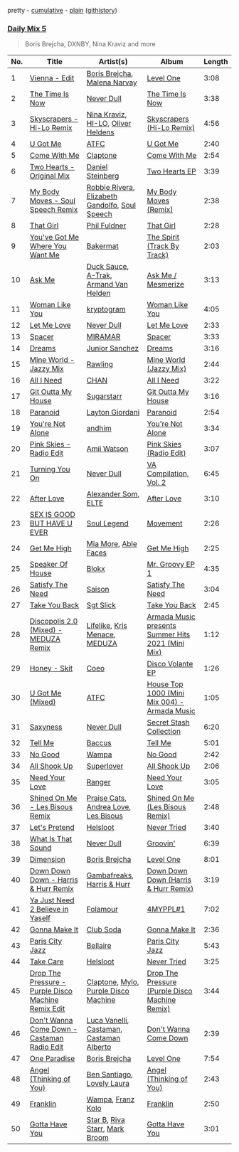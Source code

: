pretty - [cumulative](/playlists/cumulative/Daily%20Mix%205.md) - [plain](/playlists/plain/37i9dQZF1E36TO0q54WsJv) ([githistory](https://github.githistory.xyz/vitokorn/spotify-playlist-archive/blob/master/playlists/plain/37i9dQZF1E36TO0q54WsJv))
### [Daily Mix 5](https://open.spotify.com/playlist/37i9dQZF1E36TO0q54WsJv)

> Boris Brejcha, DXNBY, Nina Kraviz and more

| No. | Title | Artist(s) | Album | Length |
|---|---|---|---|---|
| 1 | [Vienna - Edit](https://open.spotify.com/track/6QVv6TgSDadag6ftb7BEmM) | [Boris Brejcha](https://open.spotify.com/artist/6caPJFLv1wesmM7gwK1ACy), [Malena Narvay](https://open.spotify.com/artist/6mL3mccPFjmWrHUTC2Cm3i) | [Level One](https://open.spotify.com/album/2kGoaq6HWC2eMDujX5Ave6) | 3:08 |
| 2 | [The Time Is Now](https://open.spotify.com/track/6SGt8j4UPdPdUsrBoz6YlW) | [Never Dull](https://open.spotify.com/artist/2u3rmzZC0psTER2sDfUebm) | [The Time Is Now](https://open.spotify.com/album/5geDWlSOsDMpf6eTJFggE1) | 3:38 |
| 3 | [Skyscrapers - Hi-Lo Remix](https://open.spotify.com/track/2g95XDCx4GqcaJPv7TTk8C) | [Nina Kraviz](https://open.spotify.com/artist/1oZmFNkGAT93yD1xX4vTRE), [HI-LO](https://open.spotify.com/artist/0ETJQforv5OXgDgidQv9qd), [Oliver Heldens](https://open.spotify.com/artist/5nki7yRhxgM509M5ADlN1p) | [Skyscrapers (Hi-Lo Remix)](https://open.spotify.com/album/5jhAOb0JdrZjlbfEl6BVPS) | 4:56 |
| 4 | [U Got Me](https://open.spotify.com/track/4gg4uUTRXXRUMFs8qO3C2g) | [ATFC](https://open.spotify.com/artist/04L4Y7Hkc1fULKhFbTnSSs) | [U Got Me](https://open.spotify.com/album/2xPCtyu6XQ3DfVUvn0kbLZ) | 2:40 |
| 5 | [Come With Me](https://open.spotify.com/track/1MGsikUV7Y0q4Yr1rju8xz) | [Claptone](https://open.spotify.com/artist/4mncDFjVLUa3s025Tct3Ry) | [Come With Me](https://open.spotify.com/album/0YYKgJkUYIzyr07rUSgaia) | 2:54 |
| 6 | [Two Hearts - Original Mix](https://open.spotify.com/track/7wtjDhC7rShqYPdFIrxcor) | [Daniel Steinberg](https://open.spotify.com/artist/6mU76NVrD4mcmA5WIoiUMV) | [Two Hearts EP](https://open.spotify.com/album/5EmhtGastrE8dksOnUGZLF) | 3:39 |
| 7 | [My Body Moves - Soul Speech Remix](https://open.spotify.com/track/4ZJOATYd35dFCb8b9PasEM) | [Robbie Rivera](https://open.spotify.com/artist/4bYwbb6k4ujHD2NXRxSwRP), [Elizabeth Gandolfo](https://open.spotify.com/artist/4QbRdKF8U9rmUx2iVvaodw), [Soul Speech](https://open.spotify.com/artist/1EAcO01N3yXpUGqhCJjPiT) | [My Body Moves (Remix)](https://open.spotify.com/album/0wCg0JwQJJceffhtkXlxSl) | 2:38 |
| 8 | [That Girl](https://open.spotify.com/track/4WbSbQyu0PXzlKZ9mVDRX8) | [Phil Fuldner](https://open.spotify.com/artist/1DKPQBaKEzmQzWG1GwJoXT) | [That Girl](https://open.spotify.com/album/1T1a1SNBCNLpA8mEhr2CvP) | 2:28 |
| 9 | [You've Got Me Where You Want Me](https://open.spotify.com/track/4umbPzevKTowcl5kS0YZhI) | [Bakermat](https://open.spotify.com/artist/3MyFDtqB80WZvbtCZRsekM) | [The Spirit (Track By Track)](https://open.spotify.com/album/35GSX8lgzGyOKU6gcpTdyF) | 2:03 |
| 10 | [Ask Me](https://open.spotify.com/track/05QGJav2nGJ9qdQ3vG9A9t) | [Duck Sauce](https://open.spotify.com/artist/0q8J3Yj810t5cpAYEJ7gxt), [A-Trak](https://open.spotify.com/artist/3TaUSUXn41GixL7zbvrIDt), [Armand Van Helden](https://open.spotify.com/artist/3cQA9WH8liZfeja1DxcDYE) | [Ask Me / Mesmerize](https://open.spotify.com/album/01n0HtCtQh4ogK1d8hmrws) | 3:13 |
| 11 | [Woman Like You](https://open.spotify.com/track/0Tby0PFN8E8I8pg0oxeapb) | [kryptogram](https://open.spotify.com/artist/184mGxeseZkY2w05Nr4Tui) | [Woman Like You](https://open.spotify.com/album/3thcwDUKvwi5ghc2KZbkkv) | 4:05 |
| 12 | [Let Me Love](https://open.spotify.com/track/5XK4K4q59ZhgSfptuEOcbA) | [Never Dull](https://open.spotify.com/artist/2u3rmzZC0psTER2sDfUebm) | [Let Me Love](https://open.spotify.com/album/7g04ggtr7nZST0O4OI8OTn) | 2:33 |
| 13 | [Spacer](https://open.spotify.com/track/35WM8qbcmOZE29uctgPlAt) | [MIRAMAR](https://open.spotify.com/artist/1cdAAVlSzE9pXHJQHDv2AK) | [Spacer](https://open.spotify.com/album/53KA5G8HBTNB1cUHQwpRx2) | 3:33 |
| 14 | [Dreams](https://open.spotify.com/track/6uPijsx5iPWWcNilB6ST5o) | [Junior Sanchez](https://open.spotify.com/artist/31ZNfGVEEcI9CyicPVJQni) | [Dreams](https://open.spotify.com/album/2wKBakTmRNa0jMyPX7b0Q9) | 3:16 |
| 15 | [Mine World - Jazzy Mix](https://open.spotify.com/track/5XmyjJIWjhVaZ4IiN6a35F) | [Rawling](https://open.spotify.com/artist/3AlmtSQyTzQH1VxNF0H78J) | [Mine World (Jazzy Mix)](https://open.spotify.com/album/6Xx1tiKW0EVP61yEv5H9IL) | 2:44 |
| 16 | [All I Need](https://open.spotify.com/track/5D3xykFsCiyGQixuq9GZXS) | [CHAN](https://open.spotify.com/artist/4i7DSbtW1kZ2iv0w8j6lUZ) | [All I Need](https://open.spotify.com/album/5rPadHLeP2VvKOq1RS6k70) | 3:22 |
| 17 | [Git Outta My House](https://open.spotify.com/track/6doLMBZiN30dJfW04G1AYM) | [Sugarstarr](https://open.spotify.com/artist/7FXy2Mz6gHQKouWYhNz0NK) | [Git Outta My House](https://open.spotify.com/album/4scfJllkC9BkOwItwoeW8c) | 3:16 |
| 18 | [Paranoid](https://open.spotify.com/track/7MriQOSzV5A9qvD2qWHah5) | [Layton Giordani](https://open.spotify.com/artist/7mC3RkNNTV6p2j9w4F8Ip4) | [Paranoid](https://open.spotify.com/album/7tjjNI3iFSjbkBqcS8NyVp) | 2:54 |
| 19 | [You're Not Alone](https://open.spotify.com/track/0WTtGE4UaKUDpAE4aouoa8) | [andhim](https://open.spotify.com/artist/6XJeFzmI6vrWyHcdB7EImP) | [You're Not Alone](https://open.spotify.com/album/2lhXVnPLcvmPhexeNmV37m) | 3:34 |
| 20 | [Pink Skies - Radio Edit](https://open.spotify.com/track/7rH7snpZCXbVUQVFbsVCNL) | [Amii Watson](https://open.spotify.com/artist/55LFAg2fHaxSMYzNsyZeOa) | [Pink Skies (Radio Edit)](https://open.spotify.com/album/2UxcBJfuoNmV8c9d4EFxdJ) | 3:07 |
| 21 | [Turning You On](https://open.spotify.com/track/6ApvETfR03Th0uFdTBzzTh) | [Never Dull](https://open.spotify.com/artist/2u3rmzZC0psTER2sDfUebm) | [VA Compilation, Vol. 2](https://open.spotify.com/album/7AcWr6yt8F1yRmtafE5XCV) | 6:45 |
| 22 | [After Love](https://open.spotify.com/track/33l6Z86iwW5dRN72mHduBD) | [Alexander Som](https://open.spotify.com/artist/22tboof8TJ0m7PjeuRzQeW), [ELTE](https://open.spotify.com/artist/0lJnzsWsM8QkTBEk3JYtSv) | [After Love](https://open.spotify.com/album/67DyKKtp9OgHghjMwJAizX) | 3:10 |
| 23 | [SEX IS GOOD BUT HAVE U EVER](https://open.spotify.com/track/3Q90SwsnNZDTTG0gqZxTaU) | [Soul Legend](https://open.spotify.com/artist/55KBAeJzZBcJ5AhPW5OOpy) | [Movement](https://open.spotify.com/album/612PCusXpFlpdlg3sLupIA) | 2:26 |
| 24 | [Get Me High](https://open.spotify.com/track/6kiNRgtGWVSV3lyLBSizY6) | [Mia More](https://open.spotify.com/artist/5LokU7BD5Ue4oLzjtUWYGU), [Able Faces](https://open.spotify.com/artist/7nL523vzwv24ad0oFf2VZ2) | [Get Me High](https://open.spotify.com/album/1yvjNoutqvda6wMMVSp2sN) | 2:25 |
| 25 | [Speaker Of House](https://open.spotify.com/track/3uLvWNy5nYCTtAq1wKZFOh) | [Blokx](https://open.spotify.com/artist/5U5PgDKfNNtrJfDx6FcIsY) | [Mr. Groovy EP 1](https://open.spotify.com/album/6K1jvPQrFjq8umPHzPRMln) | 4:35 |
| 26 | [Satisfy The Need](https://open.spotify.com/track/60cBXLpZx0MnmljXl6tWEs) | [Saison](https://open.spotify.com/artist/6AST5BAhARWnhaXlMnXGp7) | [Satisfy The Need](https://open.spotify.com/album/4UCqfQHqj6gj2lfUK6uWw0) | 3:04 |
| 27 | [Take You Back](https://open.spotify.com/track/3z3xd2EGeoShxJFqt51PzS) | [Sgt Slick](https://open.spotify.com/artist/64rqoVt9ShRtUCU0bPKQll) | [Take You Back](https://open.spotify.com/album/3dgOWmYIB6SX0grUGi2myi) | 2:45 |
| 28 | [Discopolis 2.0 (Mixed) - MEDUZA Remix](https://open.spotify.com/track/2pNXV6cXD0kcdE4Y3W4oYB) | [Lifelike](https://open.spotify.com/artist/3sa5sqxJqYjDZhGxmo4Ko5), [Kris Menace](https://open.spotify.com/artist/5P5i4EeZfrKrcRGHRTqJr0), [MEDUZA](https://open.spotify.com/artist/0xRXCcSX89eobfrshSVdyu) | [Armada Music presents Summer Hits 2021 (Mini Mix)](https://open.spotify.com/album/513sAXvsrEb1nHGOLUKSWe) | 1:12 |
| 29 | [Honey - Skit](https://open.spotify.com/track/78Cjzp7Shwr3sGkMjXZpXa) | [Coeo](https://open.spotify.com/artist/3OoNpyvA82LedOZWG3WE8Z) | [Disco Volante EP](https://open.spotify.com/album/3F98dsHSClqD3929v1B6S2) | 1:26 |
| 30 | [U Got Me (Mixed)](https://open.spotify.com/track/0LNEAkAGWoQETC5hieN4v4) | [ATFC](https://open.spotify.com/artist/04L4Y7Hkc1fULKhFbTnSSs) | [House Top 1000 (Mini Mix 004) - Armada Music](https://open.spotify.com/album/6F4f4bggyd9QA6kPvPjY3S) | 1:05 |
| 31 | [Saxyness](https://open.spotify.com/track/0m6FVVAnDXfZk2yD2ziNfk) | [Never Dull](https://open.spotify.com/artist/2u3rmzZC0psTER2sDfUebm) | [Secret Stash Collection](https://open.spotify.com/album/2UQLaIWaciiUOvv0C7I4Nu) | 6:20 |
| 32 | [Tell Me](https://open.spotify.com/track/4Xk0enjq3GREochcUDzLiC) | [Baccus](https://open.spotify.com/artist/1j748qGtsUgMFsBi3yl6PW) | [Tell Me](https://open.spotify.com/album/5bbEibsG6QLGQWSFoqm76D) | 5:01 |
| 33 | [No Good](https://open.spotify.com/track/2nVMQRgSvM5oRQEjhmXP9h) | [Wampa](https://open.spotify.com/artist/67sK9bHzlRspkGHqXjR04R) | [No Good](https://open.spotify.com/album/5E7cd77VD7keWho0oWHaaP) | 2:42 |
| 34 | [All Shook Up](https://open.spotify.com/track/6E1jZr8PPDYM2FXHcBeKjt) | [Superlover](https://open.spotify.com/artist/4OxEbB5MV7rDnbYtWUL1UO) | [All Shook Up](https://open.spotify.com/album/50IanDhBHehgnfNT4QLGme) | 2:06 |
| 35 | [Need Your Love](https://open.spotify.com/track/3E2vtG5SGGi5Svc0mtWSDX) | [Ranger](https://open.spotify.com/artist/2Ces2gehqgMW9ATHUkMs2o) | [Need Your Love](https://open.spotify.com/album/0POTfJvYORGCCBvlCj6ud6) | 3:05 |
| 36 | [Shined On Me - Les Bisous Remix](https://open.spotify.com/track/19epP6oORIcgBguKGdF7lo) | [Praise Cats](https://open.spotify.com/artist/69W0aldHPYkHgQFCv54fBc), [Andrea Love](https://open.spotify.com/artist/3WClgwP2nm5MpJA21mlbYO), [Les Bisous](https://open.spotify.com/artist/0s2WMcDT7MPu0HnoxzX3OW) | [Shined On Me (Les Bisous Remix)](https://open.spotify.com/album/3zx2jLBsC87PTFw9ELHPCM) | 2:48 |
| 37 | [Let's Pretend](https://open.spotify.com/track/6nAiTDFQHYwkcjIPnpf2Ay) | [Helsloot](https://open.spotify.com/artist/6dC41opH96WjFwWhhAxBsS) | [Never Tried](https://open.spotify.com/album/6otZKRIImjhnbP3cOcJPbF) | 3:40 |
| 38 | [What Is That Sound](https://open.spotify.com/track/69nxxc3rDP8FEa4ttSbfFz) | [Never Dull](https://open.spotify.com/artist/2u3rmzZC0psTER2sDfUebm) | [Groovin'](https://open.spotify.com/album/6EVorE2RJD44tbnP4DjFqu) | 6:39 |
| 39 | [Dimension](https://open.spotify.com/track/437TsaKj5NeavzfEpy7aJO) | [Boris Brejcha](https://open.spotify.com/artist/6caPJFLv1wesmM7gwK1ACy) | [Level One](https://open.spotify.com/album/2kGoaq6HWC2eMDujX5Ave6) | 8:01 |
| 40 | [Down Down Down - Harris & Hurr Remix](https://open.spotify.com/track/5kPeIgNw551ArvTOFAJCK1) | [Gambafreaks](https://open.spotify.com/artist/2xVwNRBNv1b3eACeNFTecj), [Harris & Hurr](https://open.spotify.com/artist/2aNn60ycgLbQIyhyxMQrNb) | [Down Down Down (Harris & Hurr Remix)](https://open.spotify.com/album/0UQOdq4KfzVZGR3a5FzKjd) | 3:19 |
| 41 | [Ya Just Need 2 Believe in Yaself](https://open.spotify.com/track/3u1hU4L9HLGBjcj1nQekIv) | [Folamour](https://open.spotify.com/artist/6pJY5At9SiMpAOBrw9YosS) | [4MYPPL#1](https://open.spotify.com/album/3jHf5zZ8d5MQg03YyfTa2I) | 7:02 |
| 42 | [Gonna Make It](https://open.spotify.com/track/08L6HTjJ4bV6YEFkbs1zlw) | [Club Soda](https://open.spotify.com/artist/1sQ1gegnvsC0r1OVZHMq5r) | [Gonna Make It](https://open.spotify.com/album/2ok7TYRXZjzRZ4UVF3Uq4Y) | 2:36 |
| 43 | [Paris City Jazz](https://open.spotify.com/track/2HTzzn4hP4PHlX2nLotWF4) | [Bellaire](https://open.spotify.com/artist/6yeeXqk3RxV7l5DxmlXMnw) | [Paris City Jazz](https://open.spotify.com/album/74oUF61TEC97Wbh4y3YsPS) | 5:43 |
| 44 | [Take Care](https://open.spotify.com/track/3ZcSFBU313eFXCgZcs0TAp) | [Helsloot](https://open.spotify.com/artist/6dC41opH96WjFwWhhAxBsS) | [Never Tried](https://open.spotify.com/album/6otZKRIImjhnbP3cOcJPbF) | 3:25 |
| 45 | [Drop The Pressure - Purple Disco Machine Remix Edit](https://open.spotify.com/track/5axHTs0PrOE7oZj9Ws6Wfd) | [Claptone](https://open.spotify.com/artist/4mncDFjVLUa3s025Tct3Ry), [Mylo](https://open.spotify.com/artist/5YjEVrNMrIRw2xGbjTN6Ti), [Purple Disco Machine](https://open.spotify.com/artist/2WBJQGf1bT1kxuoqziH5g4) | [Drop The Pressure (Purple Disco Machine Remix)](https://open.spotify.com/album/1c8CrYEuOu2xCtwx0DhVI7) | 3:44 |
| 46 | [Don't Wanna Come Down - Castaman Radio Edit](https://open.spotify.com/track/1p9prtUtVHCyDxvKO8Ve5v) | [Luca Vanelli](https://open.spotify.com/artist/5B3Ua1FPpi0OSLfPDFaKYA), [Castaman](https://open.spotify.com/artist/0G9DpnWFYh9VeoEGNpsGsF), [Castaman Alberto](https://open.spotify.com/artist/5MvUr2sFYbSnSPErHIc0He) | [Don't Wanna Come Down](https://open.spotify.com/album/1dBA09khjfEGzzGFu5rNLm) | 2:39 |
| 47 | [One Paradise](https://open.spotify.com/track/1DvPVTjmYKddlTGqc41587) | [Boris Brejcha](https://open.spotify.com/artist/6caPJFLv1wesmM7gwK1ACy) | [Level One](https://open.spotify.com/album/2kGoaq6HWC2eMDujX5Ave6) | 7:54 |
| 48 | [Angel (Thinking of You)](https://open.spotify.com/track/0bJ5SGy98ScmVx3zC1DqJO) | [Ben Santiago](https://open.spotify.com/artist/3RMcfbD7T3lNleqOkoXmyc), [Lovely Laura](https://open.spotify.com/artist/5JPetxGre91T4mQOPFat3g) | [Angel (Thinking of You)](https://open.spotify.com/album/01YAGuF5mRIcoHa0oYNeyk) | 2:43 |
| 49 | [Franklin](https://open.spotify.com/track/1rXQGUwUpYcTVX00Acyl1m) | [Wampa](https://open.spotify.com/artist/67sK9bHzlRspkGHqXjR04R), [Franz Kolo](https://open.spotify.com/artist/0LxLtuLEtng0iNlK08Jsvd) | [Franklin](https://open.spotify.com/album/6Lw2CYKn561WK3nWSCIPlL) | 2:50 |
| 50 | [Gotta Have You](https://open.spotify.com/track/1KyMbH1pP8dTwlrJumGREx) | [Star B](https://open.spotify.com/artist/6VsJbZqteZahl2iEzvnClt), [Riva Starr](https://open.spotify.com/artist/1TRFAJu3Cw64APToZaGk9D), [Mark Broom](https://open.spotify.com/artist/56HBXB2JoYhf04oMeko90l) | [Gotta Have You](https://open.spotify.com/album/1ddW7tociP4xo8gVHrvv5P) | 3:01 |
